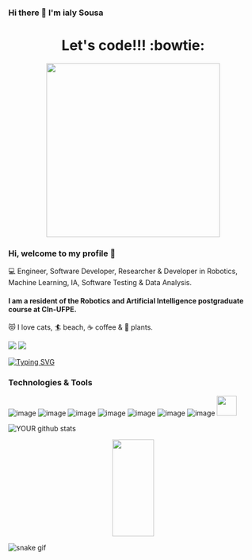 ### Hi there 👋 I'm ialy Sousa 

<!--
**ialyc/ialyc** is a ✨ _special_ ✨ repository because its `README.md` (this file) appears on your GitHub profile.

Here are some ideas to get you started:

- 🔭 I’m currently working on ...
- 🌱 I’m currently learning ...
- 👯 I’m looking to collaborate on ...
- 🤔 I’m looking for help with ...
- 💬 Ask me about ...
- 📫 How to reach me: ...
- 😄 Pronouns: ...
- ⚡ Fun fact: ...
-->




<div align="center">
<h1>Let's code!!! :bowtie: </h1>
<img src="https://media.giphy.com/media/LmNwrBhejkK9EFP504/giphy.gif" width="350px" />
</div>



### Hi, welcome to my profile 👋

:computer: Engineer, Software Developer, Researcher & Developer in Robotics, Machine Learning, IA, Software Testing & Data Analysis.


#### I am a resident of the Robotics and Artificial Intelligence postgraduate course at CIn-UFPE.

:heart_eyes_cat: I love cats, :surfer: beach, :coffee: coffee & :leaves: plants.


[<img src="https://img.shields.io/badge/Gmail-D14836?style=for-the-badge&logo=gmail&logoColor=white" />](ics2@cin.ufpe.br)  [<img src="https://img.shields.io/badge/linkedin-%230077B5.svg?&style=for-the-badge&logo=linkedin&logoColor=white" />](https://www.linkedin.com/in/ialysousa/)

[![Typing SVG](https://readme-typing-svg.herokuapp.com/?color=351c75&size=35&center=true&vCenter=true&width=1000&lines=HELLO,+MY+NAME+is+Ialy+Cordeiro+de+Sousa;I'm+from+Brazil;I'm+engineer;Be+Welcome!+:%29)](https://git.io/typing-svg) 

### Technologies & Tools
 ![image](https://img.shields.io/badge/Python-3776AB?style=for-the-badge&logo=python&logoColor=white)
 ![image](https://img.shields.io/badge/C%2B%2B-00599C?style=for-the-badge&logo=c%2B%2B&logoColor=white)
 ![image](https://img.shields.io/badge/Java-ED8B00?style=for-the-badge&logo=java&logoColor=white)
  ![image](https://img.shields.io/badge/Django-092E20?style=for-the-badge&logo=django&logoColor=white)
  ![image](https://img.shields.io/badge/R-276DC3?style=for-the-badge&logo=r&logoColor=white)
  ![image](https://img.shields.io/badge/MySQL-00000F?style=for-the-badge&logo=mysql&logoColor=white)
  ![image](https://img.shields.io/badge/Jira-0052CC?style=for-the-badge&logo=Jira&logoColor=white)
  <img src="https://cdn.jsdelivr.net/gh/devicons/devicon/icons/matlab/matlab-original.svg" width="40" height="40"/>
  
  
  
 
![YOUR github stats](https://github-readme-stats.vercel.app/api?username=ialyc)



 <!-- Abaixo, duas imagens com informações do repositório A+ e etc. -->

  <div align="center"> 
  <img width="41%" height="195px" src="https://github-readme-stats.vercel.app/api/top-langs/?username=ialyc&layout=compact&hide_border=true&title_color=FFFFFF&text_color=FFFFFF&bg_color=0d1117" /> 
</div> 
 




<!--Para esta etapa funcionar, é necessário abrir uma workflow com o código em yml -->

 
 ![snake gif](https://github.com/ialyc/ialyc/blob/output/github-contribution-grid-snake.svg)
